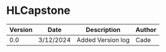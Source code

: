 # HLCapstone

 | Version | Date | Description | Author |
 | ------ | ------ | ------------ | -------- |
 | 0.0 | 3/12/2024 | Added Version log| Cade | 
